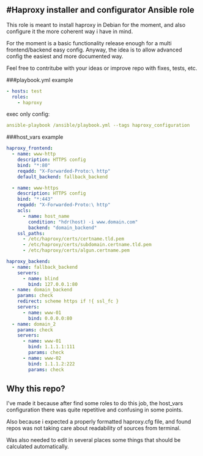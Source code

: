 #Haproxy installer and configurator Ansible role
---
This role is meant to install haproxy in Debian for the moment, 
and also configure it the more coherent way i have in mind.

For the moment is a basic functionality release enough for a multi
frontend/backend easy config. Anyway, the idea is to allow advanced
config the easiest and more documented way.

Feel free to contritube with your ideas or improve repo with fixes, tests, etc.

###playbook.yml example
```yaml
- hosts: test
  roles:
    - haproxy
```
exec only config:
````yaml
ansible-playbook /ansible/playbook.yml --tags haproxy_configuration
````

###host_vars example

```yaml
haproxy_frontend:
  - name: www-http
    description: HTTPS config
    bind: "*:80"
    reqadd: "X-Forwarded-Proto:\ http"
    default_backend: fallback_backend

  - name: www-https
    description: HTTPS config
    bind: "*:443"
    reqadd: "X-Forwarded-Proto:\ http"
    acls:
      - name: host_name
        condition: "hdr(host) -i www.domain.com"
        backend: "domain_backend"
    ssl_paths:
      - /etc/haproxy/certs/certname.tld.pem
      - /etc/haproxy/certs/subdomain.certname.tld.pem
      - /etc/haproxy/certs/algun.certname.pem

haproxy_backend:
  - name: fallback_backend
    servers:
      - name: blind
        bind: 127.0.0.1:80
  - name: domain_backend
    params: check
    redirect: scheme https if !{ ssl_fc }
    servers:
      - name: www-01
        bind: 0.0.0.0:80
  - name: domain_2
    params: check
    servers:
      - name: www-01
        bind: 1.1.1.1:111
        params: check
      - name: www-02
        bind: 1.1.1.2:222
        params: check
```

Why this repo?
---
I've made it because after find some roles to do this job, the host_vars configuration there
was quite repetitive and confusing in some points.

Also because i expected a properly formatted haproxy.cfg file, and found repos
was not taking care about readability of sources from terminal.

Was also needed to edit in several places some things that should be calculated automatically.
